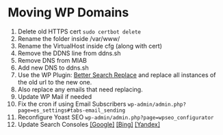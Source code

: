 # Moving WP Domains

1. Delete old HTTPS cert 
    `sudo certbot delete`
2. Rename the folder inside /var/www/
3. Rename the VirtualHost inside cfg (along with cert)
4. Remove the DDNS line from ddns.sh
5. Remove DNS from MIAB
6. Add new DNS to ddns.sh
7. Use the WP Plugin: [Better Search Replace](https://wordpress.org/plugins/better-search-replace) and replace all instances of the old url to the new one.
8. Also replace any emails that need replacing.
9. Update WP Mail if needed
10. Fix the cron if using Email Subscribers 
	`wp-admin/admin.php?page=es_settings#tabs-email_sending`
11. Reconfigure Yoast SEO
	`wp-admin/admin.php?page=wpseo_configurator`
12. Update Search Consoles [[Google]](https://search.google.com/search-console) [[Bing]](https://www.bing.com/webmaster/home/mysites) [[Yandex]](#)
